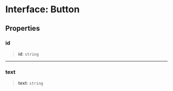 # Interface: Button

## Properties

### id

> **id**: `string`

***

### text

> **text**: `string`
